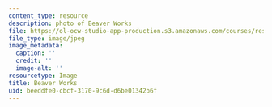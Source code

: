 ```yaml
---
content_type: resource
description: photo of Beaver Works
file: https://ol-ocw-studio-app-production.s3.amazonaws.com/courses/res-2-006-girls-who-build-cameras-summer-2016/beeddfe0cbcf31709c6dd6be01342b6f_beaver_works.jpg
file_type: image/jpeg
image_metadata:
  caption: ''
  credit: ''
  image-alt: ''
resourcetype: Image
title: Beaver Works
uid: beeddfe0-cbcf-3170-9c6d-d6be01342b6f
---
```

